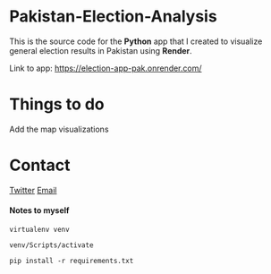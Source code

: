 # Pakistan-Election-Analysis

This is the source code for the **Python** app that I created to visualize general election results in Pakistan using **Render**.

Link to app: https://election-app-pak.onrender.com/

# Things to do
Add the map visualizations

# Contact
[Twitter](https://twitter.com/AmmarMalik93)
[Email](malik.ammar1993@gmail.com)

#### Notes to myself
```virtualenv venv```

```venv/Scripts/activate```

```pip install -r requirements.txt```

